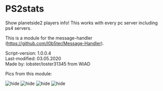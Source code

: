 # PS2stats
Show planetside2 players info! This works with every pc server including ps4 servers.

This is a module for the message-handler (https://github.com/l0b5ter/Message-Handler).

Script-version: 1.0.0.4                     
Last-modified: 03.05.2020                     
Made by: lobster/loster31345 from WiAD  

Pics from this module:





![hide](https://github.com/l0b5ter/PS2stats-for-Message-Handler/blob/master/ps2stats%20images/ps2statspc.PNG)
![hide](https://github.com/l0b5ter/PS2stats-for-Message-Handler/blob/master/ps2stats%20images/ps2statseu.PNG)
![hide](https://github.com/l0b5ter/PS2stats-for-Message-Handler/blob/master/ps2stats%20images/ps2statsus.PNG)
![hide](https://github.com/l0b5ter/PS2stats-for-Message-Handler/blob/master/ps2stats%20images/ps2statson.PNG)
